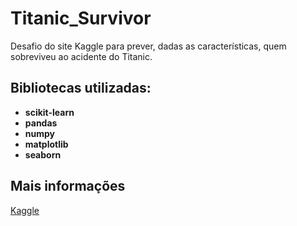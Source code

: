 # Titanic_Survivor
Desafio do site Kaggle para prever, dadas as características, quem sobreviveu ao acidente do Titanic.  
  
## Bibliotecas utilizadas:
* **scikit-learn**
* **pandas**
* **numpy**
* **matplotlib**
* **seaborn**  
  
## Mais informações  
[Kaggle](https://www.kaggle.com/c/titanic)
